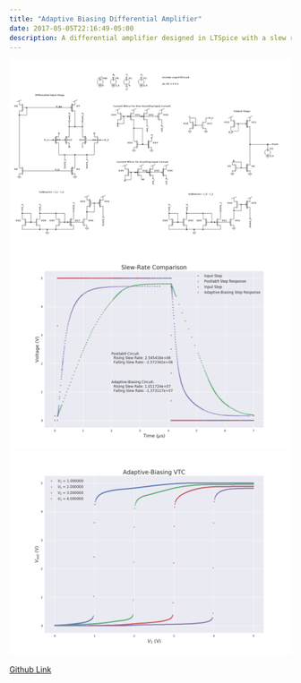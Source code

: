 ```yaml
---
title: "Adaptive Biasing Differential Amplifier"
date: 2017-05-05T22:16:49-05:00
description: A differential amplifier designed in LTSpice with a slew rate that is dependent on the voltage differential on the inputs.
---
```


![schem](/images/adaptive_biasing_diff_amp/adaptive-biasing-schematic.png)
![slew_rate](/images/adaptive_biasing_diff_amp/slew_rate.png)
![VTC](/images/adaptive_biasing_diff_amp/VTC.png)


[Github Link](https://github.com/byronwasti/CircuitsLabs)
